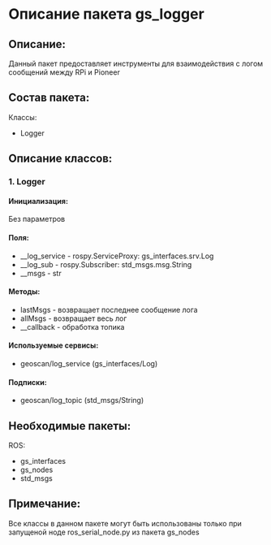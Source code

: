 # Описание пакета gs_logger

## Описание:
Данный пакет предоставляет инструменты для взаимодействия с логом сообщений между RPi и Pioneer

## Состав пакета:
Классы:
* Logger

## Описание классов:

### 1. Logger

#### Инициализация:
Без параметров

#### Поля:
* __log_service - rospy.ServiceProxy: gs_interfaces.srv.Log
* __log_sub - rospy.Subscriber: std_msgs.msg.String
* __msgs -  str

#### Методы:
* lastMsgs - возвращает последнее сообщение лога
* allMsgs - возвращает весь лог
* __callback - обработка топика

#### Используемые сервисы:
* geoscan/log_service (gs_interfaces/Log)

#### Подписки:
* geoscan/log_topic (std_msgs/String)

## Необходимые пакеты:
ROS:
* gs_interfaces
* gs_nodes
* std_msgs

## Примечание:
Все классы в данном пакете могут быть использованы только при запущеной ноде ros_serial_node.py из пакета gs_nodes